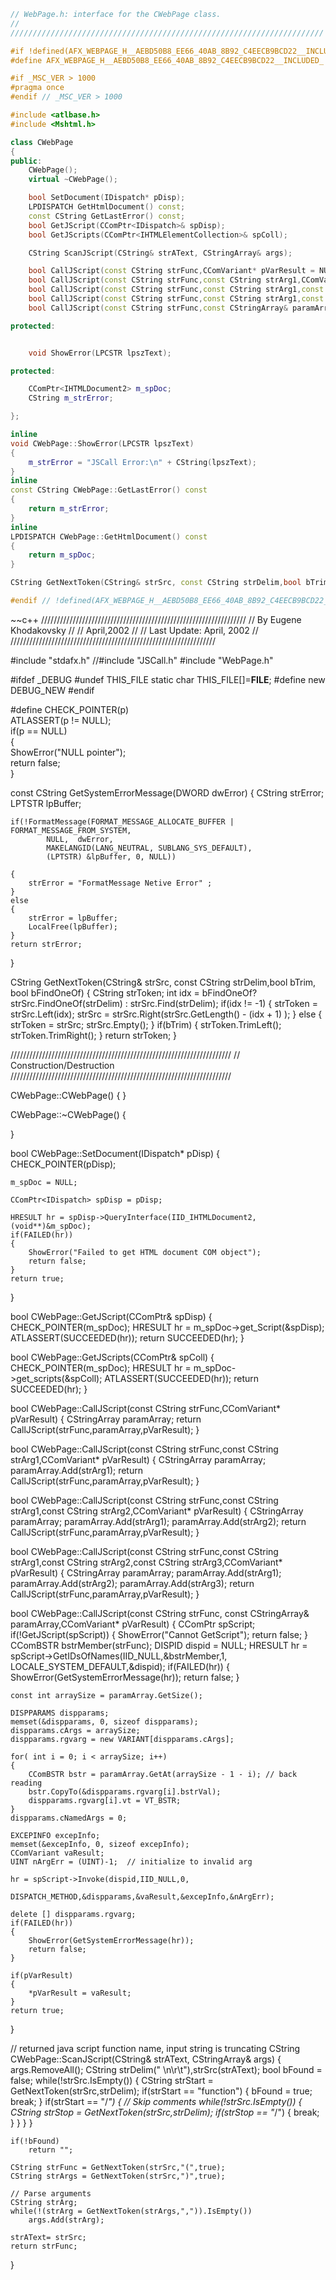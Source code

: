 ~~~c++
// WebPage.h: interface for the CWebPage class.
//
//////////////////////////////////////////////////////////////////////

#if !defined(AFX_WEBPAGE_H__AEBD50B8_EE66_40AB_8B92_C4EECB9BCD22__INCLUDED_)
#define AFX_WEBPAGE_H__AEBD50B8_EE66_40AB_8B92_C4EECB9BCD22__INCLUDED_

#if _MSC_VER > 1000
#pragma once
#endif // _MSC_VER > 1000

#include <atlbase.h>
#include <Mshtml.h>

class CWebPage  
{
public:
	CWebPage();
	virtual ~CWebPage();

	bool SetDocument(IDispatch* pDisp);
	LPDISPATCH GetHtmlDocument() const;
	const CString GetLastError() const;
	bool GetJScript(CComPtr<IDispatch>& spDisp);
	bool GetJScripts(CComPtr<IHTMLElementCollection>& spColl);

	CString ScanJScript(CString& strAText, CStringArray& args);

	bool CallJScript(const CString strFunc,CComVariant* pVarResult = NULL);
	bool CallJScript(const CString strFunc,const CString strArg1,CComVariant* pVarResult = NULL);
	bool CallJScript(const CString strFunc,const CString strArg1,const CString strArg2,CComVariant* pVarResult = NULL);
	bool CallJScript(const CString strFunc,const CString strArg1,const CString strArg2,const CString strArg3,CComVariant* pVarResult = NULL);
	bool CallJScript(const CString strFunc,const CStringArray& paramArray,CComVariant* pVarResult = NULL);

protected:


	void ShowError(LPCSTR lpszText);

protected:

	CComPtr<IHTMLDocument2>	m_spDoc;
	CString	m_strError;

};

inline
void CWebPage::ShowError(LPCSTR lpszText)
{
	m_strError = "JSCall Error:\n" + CString(lpszText);
}
inline 
const CString CWebPage::GetLastError() const
{
	return m_strError;
}
inline
LPDISPATCH CWebPage::GetHtmlDocument() const
{
	return m_spDoc;
}

CString GetNextToken(CString& strSrc, const CString strDelim,bool bTrim = false, bool bFindOneOf = true);

#endif // !defined(AFX_WEBPAGE_H__AEBD50B8_EE66_40AB_8B92_C4EECB9BCD22__INCLUDED_)

~~~

~~c++
/////////////////////////////////////////////////////////////////
//             By Eugene Khodakovsky                           //
//                  April,2002                                 //
//            Last Update: April, 2002                         //
/////////////////////////////////////////////////////////////////

#include "stdafx.h"
//#include "JSCall.h"
#include "WebPage.h"

#ifdef _DEBUG
#undef THIS_FILE
static char THIS_FILE[]=__FILE__;
#define new DEBUG_NEW
#endif

#define CHECK_POINTER(p)\
	ATLASSERT(p != NULL);\
	if(p == NULL)\
	{\
		ShowError("NULL pointer");\
		return false;\
	}

const CString GetSystemErrorMessage(DWORD dwError)
{
	CString strError;
	LPTSTR lpBuffer;

	if(!FormatMessage(FORMAT_MESSAGE_ALLOCATE_BUFFER | FORMAT_MESSAGE_FROM_SYSTEM,
			NULL,  dwError,
			MAKELANGID(LANG_NEUTRAL, SUBLANG_SYS_DEFAULT),
			(LPTSTR) &lpBuffer, 0, NULL))

	{
		strError = "FormatMessage Netive Error" ;
	}
	else
	{
		strError = lpBuffer;
		LocalFree(lpBuffer);
	}
	return strError;
}

CString GetNextToken(CString& strSrc, const CString strDelim,bool bTrim, bool bFindOneOf)
{
	CString strToken;
	int idx = bFindOneOf? strSrc.FindOneOf(strDelim) : strSrc.Find(strDelim);
	if(idx != -1)
	{
		strToken  = strSrc.Left(idx);
		strSrc = strSrc.Right(strSrc.GetLength() - (idx + 1) );
	}
	else
	{
		strToken = strSrc;
		strSrc.Empty();
	}
	if(bTrim)
	{
		strToken.TrimLeft();
		strToken.TrimRight();
	}
	return strToken;
}

//////////////////////////////////////////////////////////////////////
// Construction/Destruction
//////////////////////////////////////////////////////////////////////

CWebPage::CWebPage()
{
}

CWebPage::~CWebPage()
{

}

bool CWebPage::SetDocument(IDispatch* pDisp)
{
	CHECK_POINTER(pDisp);

	m_spDoc = NULL;

	CComPtr<IDispatch> spDisp = pDisp;

	HRESULT hr = spDisp->QueryInterface(IID_IHTMLDocument2,(void**)&m_spDoc);
	if(FAILED(hr))
	{
		ShowError("Failed to get HTML document COM object");
		return false;
	}
	return true;
}

bool CWebPage::GetJScript(CComPtr<IDispatch>& spDisp)
{
	CHECK_POINTER(m_spDoc);
	HRESULT hr = m_spDoc->get_Script(&spDisp);
	ATLASSERT(SUCCEEDED(hr));
	return SUCCEEDED(hr);
}

bool CWebPage::GetJScripts(CComPtr<IHTMLElementCollection>& spColl)
{
	CHECK_POINTER(m_spDoc);
	HRESULT hr = m_spDoc->get_scripts(&spColl);
	ATLASSERT(SUCCEEDED(hr));
	return SUCCEEDED(hr);
}

bool CWebPage::CallJScript(const CString strFunc,CComVariant* pVarResult)
{
	CStringArray paramArray;
	return CallJScript(strFunc,paramArray,pVarResult);
}

bool CWebPage::CallJScript(const CString strFunc,const CString strArg1,CComVariant* pVarResult)
{
	CStringArray paramArray;
	paramArray.Add(strArg1);
	return CallJScript(strFunc,paramArray,pVarResult);
}

bool CWebPage::CallJScript(const CString strFunc,const CString strArg1,const CString strArg2,CComVariant* pVarResult)
{
	CStringArray paramArray;
	paramArray.Add(strArg1);
	paramArray.Add(strArg2);
	return CallJScript(strFunc,paramArray,pVarResult);
}

bool CWebPage::CallJScript(const CString strFunc,const CString strArg1,const CString strArg2,const CString strArg3,CComVariant* pVarResult)
{
	CStringArray paramArray;
	paramArray.Add(strArg1);
	paramArray.Add(strArg2);
	paramArray.Add(strArg3);
	return CallJScript(strFunc,paramArray,pVarResult);
}

bool CWebPage::CallJScript(const CString strFunc, const CStringArray& paramArray,CComVariant* pVarResult)
{
	CComPtr<IDispatch> spScript;
	if(!GetJScript(spScript))
	{
		ShowError("Cannot GetScript");
		return false;
	}
	CComBSTR bstrMember(strFunc);
	DISPID dispid = NULL;
	HRESULT hr = spScript->GetIDsOfNames(IID_NULL,&bstrMember,1,
											LOCALE_SYSTEM_DEFAULT,&dispid);
	if(FAILED(hr))
	{
		ShowError(GetSystemErrorMessage(hr));
		return false;
	}

	const int arraySize = paramArray.GetSize();

	DISPPARAMS dispparams;
	memset(&dispparams, 0, sizeof dispparams);
	dispparams.cArgs = arraySize;
	dispparams.rgvarg = new VARIANT[dispparams.cArgs];
	
	for( int i = 0; i < arraySize; i++)
	{
		CComBSTR bstr = paramArray.GetAt(arraySize - 1 - i); // back reading
		bstr.CopyTo(&dispparams.rgvarg[i].bstrVal);
		dispparams.rgvarg[i].vt = VT_BSTR;
	}
	dispparams.cNamedArgs = 0;

	EXCEPINFO excepInfo;
	memset(&excepInfo, 0, sizeof excepInfo);
   	CComVariant vaResult;
	UINT nArgErr = (UINT)-1;  // initialize to invalid arg
         
	hr = spScript->Invoke(dispid,IID_NULL,0,
							DISPATCH_METHOD,&dispparams,&vaResult,&excepInfo,&nArgErr);

	delete [] dispparams.rgvarg;
	if(FAILED(hr))
	{
		ShowError(GetSystemErrorMessage(hr));
		return false;
	}
	
	if(pVarResult)
	{
		*pVarResult = vaResult;
	}
	return true;
}

// returned java script function name, input string is truncating
CString CWebPage::ScanJScript(CString& strAText, CStringArray& args)
{
	args.RemoveAll();
	CString strDelim(" \n\r\t"),strSrc(strAText);
	bool bFound = false;
	while(!strSrc.IsEmpty())
	{
		CString strStart = GetNextToken(strSrc,strDelim);
		if(strStart == "function")
		{
			bFound = true;
			break;
		}
		if(strStart == "/*")
		{
			// Skip comments
			while(!strSrc.IsEmpty())
			{
				CString strStop = GetNextToken(strSrc,strDelim);
				if(strStop == "*/")
				{
					break;
				}
			}
		}
	}

	if(!bFound)
		return "";
	
	CString strFunc = GetNextToken(strSrc,"(",true);
	CString strArgs = GetNextToken(strSrc,")",true);

	// Parse arguments
	CString strArg;
	while(!(strArg = GetNextToken(strArgs,",")).IsEmpty())
		args.Add(strArg);

	strAText= strSrc;
	return strFunc;
}

~~~
